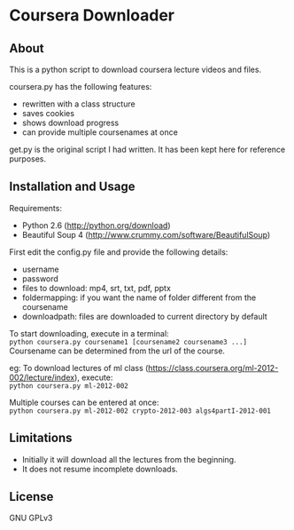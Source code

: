 Coursera Downloader
==================
About
-----
This is a python script to download coursera lecture videos and files.

coursera.py has the following features:
* rewritten with a class structure
* saves cookies
* shows download progress
* can provide multiple coursenames at once

get.py is the original script I had written. It has been kept here for reference purposes.

Installation and Usage
----------------------
Requirements:
* Python 2.6          (http://python.org/download)
* Beautiful Soup 4    (http://www.crummy.com/software/BeautifulSoup)

First edit the config.py file and provide the following details:<br />
* username
* password
* files to download: mp4, srt, txt, pdf, pptx
* foldermapping: if you want the name of folder different from the coursename
* downloadpath: files are downloaded to current directory by default

To start downloading, execute in a terminal:<br />
    `python coursera.py coursename1 [coursename2 coursename3 ...]`
Coursename can be determined from the url of the course. <br />

eg: To download lectures of ml class (https://class.coursera.org/ml-2012-002/lecture/index), execute:<br />
    `python coursera.py ml-2012-002`

Multiple courses can be entered at once: <br />
    `python coursera.py ml-2012-002 crypto-2012-003 algs4partI-2012-001`

Limitations
-----------
* Initially it will download all the lectures from the beginning.
* It does not resume incomplete downloads.

License
-------
GNU GPLv3
